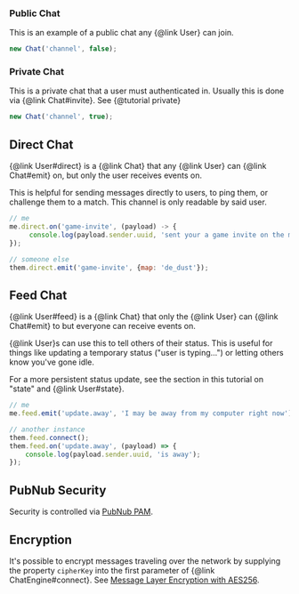 ### Public Chat

This is an example of a public chat any {@link User} can join.

```js
new Chat('channel', false);
```

### Private Chat

This is a private chat that a user must authenticated in. Usually this is done via {@link Chat#invite}. See {@tutorial private}

```js
new Chat('channel', true);
```

## Direct Chat

{@link User#direct} is a {@link Chat} that any {@link User} can {@link Chat#emit} on, but only the user receives events on.

This is helpful for sending messages directly to users, to ping them, or challenge them to a match. This channel is only readable by said user.

```js
// me
me.direct.on('game-invite', (payload) -> {
     console.log(payload.sender.uuid, 'sent your a game invite on the map', payload.data.map);
});

// someone else
them.direct.emit('game-invite', {map: 'de_dust'});
```

## Feed Chat

{@link User#feed} is a {@link Chat} that only the {@link User} can {@link Chat#emit} to but everyone can receive events on.

{@link User}s can use this to tell others of their status. This is useful for things like updating a temporary status ("user is typing...") or letting others know you've gone idle.

For a more persistent status update, see the section in this tutorial on "state" and {@link User#state}.

```js
// me
me.feed.emit('update.away', 'I may be away from my computer right now');

// another instance
them.feed.connect();
them.feed.on('update.away', (payload) => {
    console.log(payload.sender.uuid, 'is away');
});
```

## PubNub Security

Security is controlled via [PubNub PAM](https://www.pubnub.com/docs/tutorials/pubnub-access-manager).

## Encryption

It's possible to encrypt messages traveling over the network by supplying the property ```cipherKey``` into the first parameter of {@link ChatEngine#connect}. See [Message Layer Encryption with AES256](https://www.pubnub.com/docs/web-javascript/pam-security#message_layer_encryption_with_aes256).

